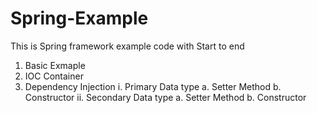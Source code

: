 # Spring-Example
This is Spring framework example code with Start to end 
1. Basic Exmaple 
2. IOC Container 
3. Dependency Injection
  i. Primary Data type 
      a. Setter Method
      b. Constructor 
 ii. Secondary Data type 
      a. Setter Method
      b. Constructor 


